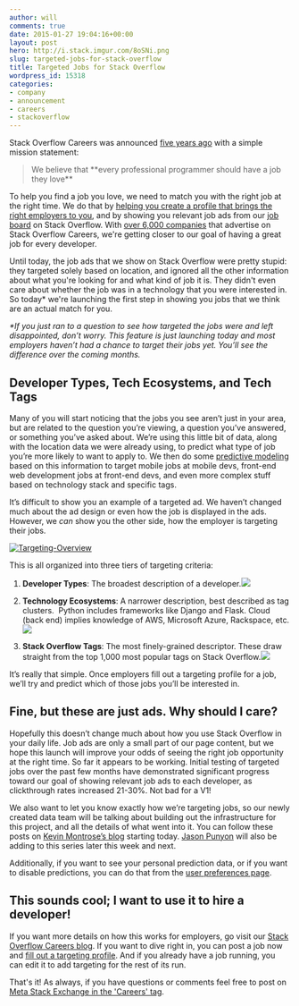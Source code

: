 ```yaml
---
author: will
comments: true
date: 2015-01-27 19:04:16+00:00
layout: post
hero: http://i.stack.imgur.com/8oSNi.png
slug: targeted-jobs-for-stack-overflow
title: Targeted Jobs for Stack Overflow
wordpress_id: 15318
categories:
- company
- announcement
- careers
- stackoverflow
---
```


Stack Overflow Careers was announced [five years ago](http://blog.stackoverflow.com/2009/10/introducing-stack-overflow-careers/) with a simple mission statement:


<blockquote>We believe that **every professional programmer should have a job they love**</blockquote>


To help you find a job you love, we need to match you with the right job at the right time. We do that by [helping you create a profile that brings the right employers to you](http://blog.stackoverflow.com/2011/02/careers-2-0-launches/), and by showing you relevant job ads from our [job board](http://careers.stackoverflow.com/jobs) on Stack Overflow. With [over 6,000 companies](https://careers.stackoverflow.com/companies) that advertise on Stack Overflow Careers, we're getting closer to our goal of having a great job for every developer.

Until today, the job ads that we show on Stack Overflow were pretty stupid: they targeted solely based on location, and ignored all the other information about what you're looking for and what kind of job it is. They didn't even care about whether the job was in a technology that you were interested in. So today* we're launching the first step in showing you jobs that we think are an actual match for you.

_*If you just ran to a question to see how targeted the jobs were and left disappointed, don’t worry. This feature is just launching today and most employers haven’t had a chance to target their jobs yet. You’ll see the difference over the coming months._


## Developer Types, Tech Ecosystems, and Tech Tags


Many of you will start noticing that the jobs you see aren’t just in your area, but are related to the question you’re viewing, a question you’ve answered, or something you’ve asked about. We’re using this little bit of data, along with the location data we were already using, to predict what type of job you’re more likely to want to apply to. We then do some [predictive modeling ](http://kevinmontrose.com/2015/01/27/providence-machine-learning-at-stack-exchange/)based on this information to target mobile jobs at mobile devs, front-end web development jobs at front-end devs, and even more complex stuff based on technology stack and specific tags.

It’s difficult to show you an example of a targeted ad. We haven’t changed much about the ad design or even how the job is displayed in the ads. However, we _can_ show you the other side, how the employer is targeting their jobs.


[![Targeting-Overview](http://i.stack.imgur.com/8oSNi.png)](http://i.stack.imgur.com/8oSNi.png)


This is all organized into three tiers of targeting criteria:



	
  1. **Developer Types**: The broadest description of a developer.[![](http://i.stack.imgur.com/MJXyf.png)](http://i.stack.imgur.com/MJXyf.png)

	
  2. **Technology Ecosystems**: A narrower description, best described as tag clusters.  Python includes frameworks like Django and Flask. Cloud (back end) implies knowledge of AWS, Microsoft Azure, Rackspace, etc.[![](http://i.stack.imgur.com/mymW4.png)](/blog/images/wordpress/tech-eco.png)

	
  3. **Stack Overflow Tags**: The most finely-grained descriptor. These draw straight from the top 1,000 most popular tags on Stack Overflow.[![](http://i.stack.imgur.com/U9oqI.png)](http://i.stack.imgur.com/U9oqI.png)


It’s really that simple. Once employers fill out a targeting profile for a job, we’ll try and predict which of those jobs you’ll be interested in.


## Fine, but these are just ads. Why should I care?


Hopefully this doesn’t change much about how you use Stack Overflow in your daily life. Job ads are only a small part of our page content, but we hope this launch will improve your odds of seeing the right job opportunity at the right time. So far it appears to be working. Initial testing of targeted jobs over the past few months have demonstrated significant progress toward our goal of showing relevant job ads to each developer, as clickthrough rates increased 21-30%. Not bad for a V1!

We also want to let you know exactly how we’re targeting jobs, so our newly created data team will be talking about building out the infrastructure for this project, and all the details of what went into it. You can follow these posts on [Kevin Montrose’s blog](http://kevinmontrose.com/2015/01/27/providence-machine-learning-at-stack-exchange/) starting today. [Jason Punyon](http://jasonpunyon.com) will also be adding to this series later this week and next.

Additionally, if you want to see your personal prediction data, or if you want to disable predictions, you can do that from the [user preferences page](http://stackoverflow.com/users/prediction-data).


## This sounds cool; I want to use it to hire a developer!


If you want more details on how this works for employers, go visit our [Stack Overflow Careers blog](http://blog.careers.stackoverflow.com/2015/01/27/hiring-developers-just-got-easier-with-our-new-targeting-feature/). If you want to dive right in, you can post a job now and [fill out a targeting profile](https://careers.stackoverflow.com/products/listings/?utm_source=careers-blog&utm_medium=blog&utm_campaign=careers-blog-product-pages-targeting#targeting). And if you already have a job running, you can edit it to add targeting for the rest of its run.

That's it! As always, if you have questions or comments feel free to post on [Meta Stack Exchange in the 'Careers' tag](http://meta.stackexchange.com/questions/tagged/careers).
